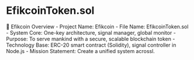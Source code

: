 # EfikcoinToken.sol
💫 Efikcoin Overview  - Project Name: Efikcoin - File Name: EfikcoinToken.sol - System Core: One-key architecture, signal manager, global monitor - Purpose: To serve mankind with a secure, scalable blockchain token - Technology Base: ERC-20 smart contract (Solidity), signal controller in Node.js - Mission Statement: Create a unified system acrossl.
